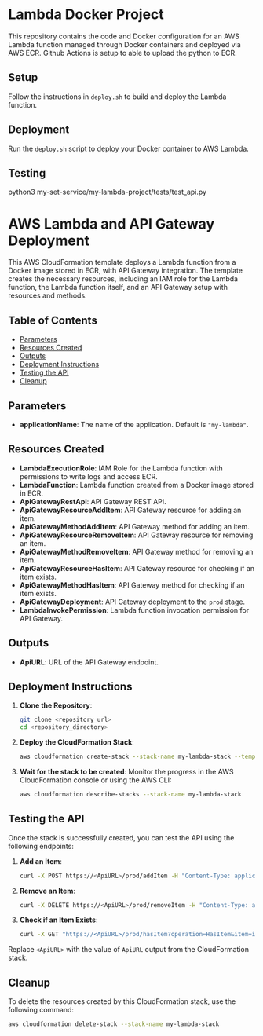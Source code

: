 # Lambda Docker Project

This repository contains the code and Docker configuration for an AWS Lambda function managed through Docker containers and deployed via AWS ECR.
Github Actions is setup to able to upload the python to ECR.

## Setup

Follow the instructions in `deploy.sh` to build and deploy the Lambda function.

## Deployment

Run the `deploy.sh` script to deploy your Docker container to AWS Lambda.

## Testing 
python3 my-set-service/my-lambda-project/tests/test_api.py

# AWS Lambda and API Gateway Deployment

This AWS CloudFormation template deploys a Lambda function from a Docker image stored in ECR, with API Gateway integration. The template creates the necessary resources, including an IAM role for the Lambda function, the Lambda function itself, and an API Gateway setup with resources and methods.

## Table of Contents

- [Parameters](#parameters)
- [Resources Created](#resources-created)
- [Outputs](#outputs)
- [Deployment Instructions](#deployment-instructions)
- [Testing the API](#testing-the-api)
- [Cleanup](#cleanup)

## Parameters

- **applicationName**: The name of the application. Default is `"my-lambda"`.

## Resources Created

- **LambdaExecutionRole**: IAM Role for the Lambda function with permissions to write logs and access ECR.
- **LambdaFunction**: Lambda function created from a Docker image stored in ECR.
- **ApiGatewayRestApi**: API Gateway REST API.
- **ApiGatewayResourceAddItem**: API Gateway resource for adding an item.
- **ApiGatewayMethodAddItem**: API Gateway method for adding an item.
- **ApiGatewayResourceRemoveItem**: API Gateway resource for removing an item.
- **ApiGatewayMethodRemoveItem**: API Gateway method for removing an item.
- **ApiGatewayResourceHasItem**: API Gateway resource for checking if an item exists.
- **ApiGatewayMethodHasItem**: API Gateway method for checking if an item exists.
- **ApiGatewayDeployment**: API Gateway deployment to the `prod` stage.
- **LambdaInvokePermission**: Lambda function invocation permission for API Gateway.

## Outputs

- **ApiURL**: URL of the API Gateway endpoint.

## Deployment Instructions

1. **Clone the Repository**:
    ```sh
    git clone <repository_url>
    cd <repository_directory>
    ```

2. **Deploy the CloudFormation Stack**:
    ```sh
    aws cloudformation create-stack --stack-name my-lambda-stack --template-body file://path/to/cloudformation.yaml --capabilities CAPABILITY_NAMED_IAM
    ```

3. **Wait for the stack to be created**:
    Monitor the progress in the AWS CloudFormation console or using the AWS CLI:
    ```sh
    aws cloudformation describe-stacks --stack-name my-lambda-stack
    ```

## Testing the API

Once the stack is successfully created, you can test the API using the following endpoints:

1. **Add an Item**:
    ```sh
    curl -X POST https://<ApiURL>/prod/addItem -H "Content-Type: application/json" -d '{"operation": "AddItem", "item": "item_value"}'
    ```

2. **Remove an Item**:
    ```sh
    curl -X DELETE https://<ApiURL>/prod/removeItem -H "Content-Type: application/json" -d '{"operation": "RemoveItem", "item": "item_value"}'
    ```

3. **Check if an Item Exists**:
    ```sh
    curl -X GET "https://<ApiURL>/prod/hasItem?operation=HasItem&item=item_value"
    ```

Replace `<ApiURL>` with the value of `ApiURL` output from the CloudFormation stack.

## Cleanup

To delete the resources created by this CloudFormation stack, use the following command:

```sh
aws cloudformation delete-stack --stack-name my-lambda-stack
